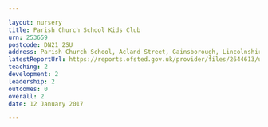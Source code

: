 ```yaml
---

layout: nursery
title: Parish Church School Kids Club
urn: 253659
postcode: DN21 2SU
address: Parish Church School, Acland Street, Gainsborough, Lincolnshire, DN21 2SU
latestReportUrl: https://reports.ofsted.gov.uk/provider/files/2644613/urn/253659.pdf
teaching: 2
development: 2
leadership: 2
outcomes: 0
overall: 2
date: 12 January 2017

---
```

